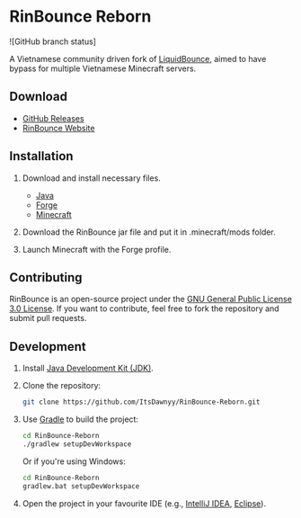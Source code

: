 # RinBounce Reborn

![GitHub branch status]

A Vietnamese community driven fork of [LiquidBounce](https://github.com/CCBlueX/LiquidBounce/tree/legacy), aimed to have bypass for multiple Vietnamese Minecraft servers.

## Download

- [GitHub Releases](https://github.com/rattermc/rinbounce69/releases/latest)
- [RinBounce Website](https://rinbounce.wtf/download)

## Installation

1. Download and install necessary files.

   - [Java](https://java.com/download)
   - [Forge](https://files.minecraftforge.net/)
   - [Minecraft](https://www.minecraft.net/en-us/download)

2. Download the RinBounce jar file and put it in .minecraft/mods folder.

3. Launch Minecraft with the Forge profile.

## Contributing

RinBounce is an open-source project under the [GNU General Public License 3.0 License](https://www.gnu.org/licenses/gpl-3.0.html). If you want to contribute, feel free to fork the repository and submit pull requests.

## Development

1. Install [Java Development Kit (JDK)](https://azul.com/downloads/?package=jdk).
2. Clone the repository:

   ```bash
   git clone https://github.com/ItsDawnyy/RinBounce-Reborn.git
   ```

3. Use [Gradle](https://gradle.org/install/) to build the project:

   ```bash
   cd RinBounce-Reborn
   ./gradlew setupDevWorkspace
   ```

   Or if you're using Windows:

    ```bash
    cd RinBounce-Reborn
    gradlew.bat setupDevWorkspace
    ```

4. Open the project in your favourite IDE (e.g., [IntelliJ IDEA](https://www.jetbrains.com/idea/), [Eclipse](https://www.eclipse.org/)).

